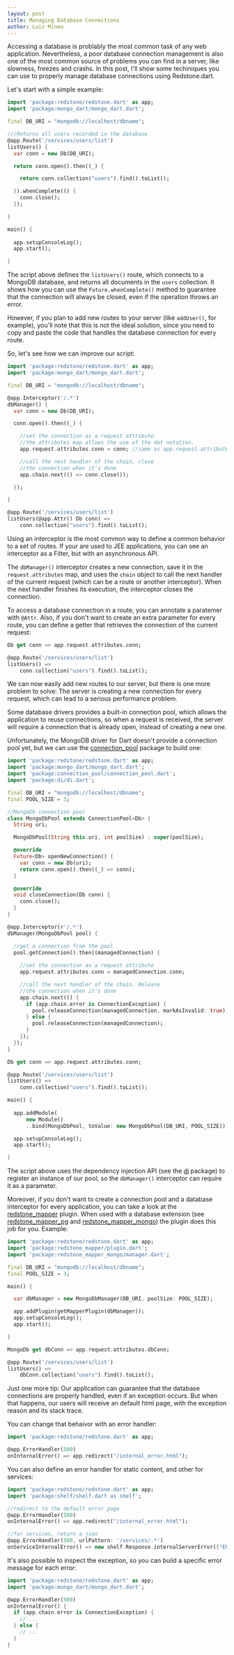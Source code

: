 ```yaml
---
layout: post
title: Managing Database Connections
author: Luiz Mineo
---
```


Accessing a database is problably the most common task of any web application. Nevertheless, a poor database connection management is also one of the most common source of problems you can find in a server, like slowness, freezes and crashs. In this post, I'll show some techiniques you can use to properly manage database connections using Redstone.dart.

Let's start with a simple example:


```dart
import 'package:redstone/redstone.dart' as app;
import 'package:mongo_dart/mongo_dart.dart';

final DB_URI = "mongodb://localhost/dbname";

///Returns all users recorded in the database
@app.Route('/services/users/list')
listUsers() {
  var conn = new Db(DB_URI);

  return conn.open().then((_) {

    return conn.collection("users").find().toList();

  }).whenComplete(() {
    conn.close();
  });

}

main() {
  
  app.setupConsoleLog();
  app.start();

}
```

The script above defines the `listUsers()` route, which connects to a MongoDB database, and returns all documents in the `users` collection. It shows how you can use the `Future.whenComplete()` method to guarantee that the connection will always be closed, even if the operation throws an error.

However, if you plan to add new routes to your server (like `addUser()`, for example), you'll note that this is not the ideal solution, since you need to copy and paste the code that handles the database connection for every route.

So, let's see how we can improve our script:

```dart
import 'package:redstone/redstone.dart' as app;
import 'package:mongo_dart/mongo_dart.dart';

final DB_URI = "mongodb://localhost/dbname";

@app.Interceptor('/.*')
dbManager() {
  var conn = new Db(DB_URI);

  conn.open().then((_) {

    //set the connection as a request attribute.
    //the attributes map allows the use of the dot notation. 
    app.request.attributes.conn = conn; //same as app.request.attributes["conn"] = conn;

    //call the next handler of the chain, close
    //the connection when it's done
    app.chain.next(() => conn.close());

  });

}

@app.Route('/services/users/list')
listUsers(@app.Attr() Db conn) =>
    conn.collection("users").find().toList();

```

Using an interceptor is the most common way to define a common behavior to a set of routes. If your are used to JEE applications, you can see an interceptor as a Filter, but with an asynchronous API. 

The `dbManager()` interceptor creates a new connection, save it in the `request.attributes` map, and uses the `chain` object to call the next handler of the current request (which can be a route or another interceptor). When the next handler finishes its execution, the interceptor closes the connection. 

To access a database connection in a route, you can annotate a paratemer with `@Attr`. Also, if you don't want to create an extra parameter for every route, you can define a getter that retrieves the connection of the current request:

```dart
Db get conn => app.request.attributes.conn;

@app.Route('/services/users/list')
listUsers() =>
    conn.collection("users").find().toList();

```

We can now easily add new routes to our server, but there is one more problem to solve: The server is creating a new connection for every request, which can lead to a serious performance problem. 

Some database drivers provides a built-in connection pool, which allows the application to reuse connections, so when a request is received, the server will require a connection that is already open, instead of creating a new one.

Unfortunately, the MongoDB driver for Dart doesn't provide a connection pool yet, but we can use the [connection_pool](http://pub.dartlang.org/packages/connection_pool) package to build one:  


```dart
import 'package:redstone/redstone.dart' as app;
import 'package:mongo_dart/mongo_dart.dart';
import 'package:connection_pool/connection_pool.dart';
import 'package:di/di.dart';

final DB_URI = "mongodb://localhost/dbname";
final POOL_SIZE = 3;

//MongoDb connection pool
class MongoDbPool extends ConnectionPool<Db> {
  String uri;

  MongoDbPool(String this.uri, int poolSize) : super(poolSize);

  @override
  Future<Db> openNewConnection() {
    var conn = new Db(uri);
    return conn.open().then((_) => conn);
  }

  @override
  void closeConnection(Db conn) {
    conn.close();
  }
}

@app.Interceptor(r'/.*')
dbManager(MongoDbPool pool) {

  //get a connection from the pool
  pool.getConnection().then((managedConnection) {
    
    //set the connection as a request attribute
    app.request.attributes.conn = managedConnection.conn;

    //call the next handler of the chain. Release
    //the connection when it's done
    app.chain.next(() {
      if (app.chain.error is ConnectionException) {
        pool.releaseConnection(managedConnection, markAsInvalid: true);
      } else {
        pool.releaseConnection(managedConnection);
      }
    });
  });
}

Db get conn => app.request.attributes.conn;

@app.Route('/services/users/list')
listUsers() =>
    conn.collection("users").find().toList();

main() {
  
  app.addModule(
      new Module()
      ..bind(MongoDbPool, toValue: new MongoDbPool(DB_URI, POOL_SIZE)));

  app.setupConsoleLog();
  app.start();

}

```

The script above uses the dependency injection API (see the [di](http://pub.dartlang.org/packages/di) package) to register an instance of our pool, so the `dbManager()` interceptor can require it as a parameter.

Moreover, if you don't want to create a connection pool and a database interceptor for every application, you can take a look at the [redstone_mapper](http://pub.dartlang.org/packages/redstone_mapper) plugin. When used with a database extension (see [redstone_mapper_pg](http://pub.dartlang.org/packages/redstone_mapper_pg) and [redstone_mapper_mongo](http://pub.dartlang.org/packages/redstone_mapper_mongo)) the plugin does this job for you. Example:

```dart
import 'package:redstone/redstone.dart' as app;
import 'package:redstone_mapper/plugin.dart';
import 'package:redstone_mapper_mongo/manager.dart';

final DB_URI = "mongodb://localhost/dbname";
final POOL_SIZE = 3;

main() {

  var dbManager = new MongoDbManager(DB_URI, poolSize: POOL_SIZE);

  app.addPlugin(getMapperPlugin(dbManager));
  app.setupConsoleLog();
  app.start();

}

MongoDb get dbConn => app.request.attributes.dbConn;

@app.Route('/services/users/list')
listUsers() =>
    dbConn.collection("users").find().toList();
```

Just one more tip: Our application can guarantee that the database connections are properly handled, even if an exception occurs. But when that happens, our users will receive an default html page, with the exception reason and its stack trace.

You can change that behaivor with an error handler:

```dart
import 'package:redstone/redstone.dart' as app;

@app.ErrorHandler(500)
onInternalError() => app.redirect("/internal_error.html");

```

You can also define an error handler for static content, and other for services:

```dart
import 'package:redstone/redstone.dart' as app;
import 'package:shelf/shelf.dart as shelf';

//redirect to the default error page
@app.ErrorHandler(500)
onInternalError() => app.redirect("/internal_error.html");

//for services, return a json
@app.ErrorHandler(500, urlPattern: '/services/.*')
onServiceInternalError() => new shelf.Response.internalServerError({"ERROR": "INTERNAL_ERROR"});
```

It's also possible to inspect the exception, so you can build a specific error message for each error:

```dart
import 'package:redstone/redstone.dart' as app;
import 'package:mongo_dart/mongo_dart.dart';

@app.ErrorHandler(500)
onInternalError() {
  if (app.chain.error is ConnectionException) {
    // ...
  } else {
    // ...
  }
}
```
